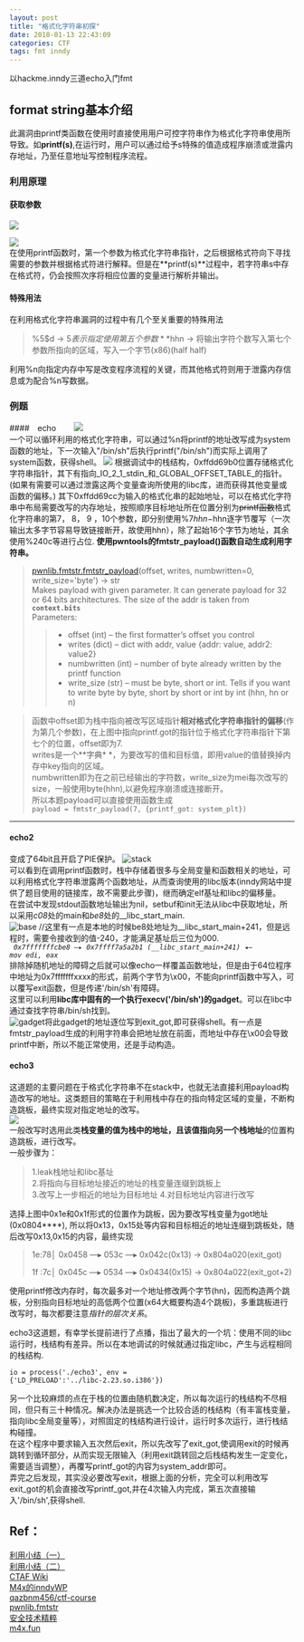 ```yaml
---
layout: post
title: "格式化字符串初探"
date: 2018-01-13 22:43:09
categories: CTF
tags: fmt inndy
---
```

以hackme.inndy三道echo入门fmt

## format string基本介绍

此漏洞由printf类函数在使用时直接使用用户可控字符串作为格式化字符串使用所导致。如**printf(s)**,在运行时，用户可以通过给予s特殊的值造成程序崩溃或泄露内存地址，乃至任意地址写控制程序流程。
### 利用原理  
#### 获取参数
![](https://images2018.cnblogs.com/blog/1251324/201807/1251324-20180728193524258-1553707214.png)  

![](https://images2018.cnblogs.com/blog/1251324/201807/1251324-20180728194158868-517443666.png)  
在使用printf函数时，第一个参数为格式化字符串指针，之后根据格式符向下寻找需要的参数并根据格式符进行解释。但是在**printf(s)**过程中，若字符串s中存在格式符，仍会按照次序将相应位置的变量进行解析并输出。  
#### 特殊用法  
在利用格式化字符串漏洞的过程中有几个至关重要的特殊用法  
> %5\$d -> 5$表示指定使用第五个参数  
> %240c -> 表示输出240个字符  
> **%n -> 不产生输出，将再次之前已经输出的字符个数写入对应参数所指向的内存**  
> %7$hhn -> 将输出字符个数写入第七个参数所指向的区域，写入一个字节(x86)(half half)  

利用%n向指定内存中写是改变程序流程的关键，而其他格式符则用于泄露内存信息或为配合%n写数据。  

### 例题　　
####　echo　　
![](https://images2018.cnblogs.com/blog/1251324/201807/1251324-20180728164509137-501716488.png)  
一个可以循环利用的格式化字符串，可以通过%n将printf的地址改写成为system函数的地址，下一次输入"/bin/sh"后执行printf("/bin/sh")而实际上调用了system函数，获得shell。
![](https://images2018.cnblogs.com/blog/1251324/201807/1251324-20180728164559365-1549506702.png)
根据调试中的栈结构，0xffdd69b0位置存储格式化字符串指针，其下有指向\_IO\_2\_1\_stdin\_和\_GLOBAL\_OFFSET\_TABLE\_的指针。(如果有需要可以通过泄露这两个变量查询所使用的libc库，进而获得其他变量或函数的偏移。)
其下0xffdd69cc为输入的格式化串的起始地址，可以在格式化字符串中布局需要改写的内存地址，按照顺序目标地址所在位置分别为~~printf函数~~格式化字符串的第7， 8， 9 ，10个参数，即分别使用%7$hhn-%10$hhn逐字节覆写（一次输出太多字节容易导致链接断开，故使用hhn），除了起始16个字节为地址，其余使用%240c等进行占位.
**使用pwntools的fmtstr_payload()函数自动生成利用字符串。**  
> [pwnlib.fmtstr.fmtstr\_payload](http://docs.pwntools.com/en/stable/fmtstr.html)(offset, writes, numbwritten=0, write_size='byte') → str  
> Makes payload with given parameter. It can generate payload for 32 or 64 bits architectures. The size of the addr is taken from **<code>context.bits</code>**  
> Parameters:
> > - offset (int) – the first formatter’s offset you control  
> > - writes (dict) – dict with addr, value {addr: value, addr2: value2}  
> > - numbwritten (int) – number of byte already written by the printf function  
> > - write\_size (str) – must be byte, short or int. Tells if you want to write byte by byte, short by short or int by int (hhn, hn or n)  


> 函数中offset即为栈中指向被改写区域指针**相对格式化字符串指针的偏移**(作为第几个参数)，在上图中指向printf.got的指针位于格式化字符串指针下第七个的位置，offset即为7.  
> writes是一个**字典*	*，为要改写的值和目标值，即用value的值替换掉内存中key指向的区域。  
> numbwritten即为在之前已经输出的字符数，write_size为mei每次改写的size，一般使用byte(hhn),以避免程序崩溃或连接断开。  
> 所以本题payload可以直接使用函数生成  
> <code>payload = fmtstr_payload(7, {printf_got: system_plt})</code>

--------------
#### echo2  
变成了64bit且开启了PIE保护。
![stack](https://images2018.cnblogs.com/blog/1251324/201807/1251324-20180731093907436-177245858.png)  
可以看到在调用printf函数时，栈中存储着很多与全局变量和函数相关的地址，可以利用格式化字符串泄露两个函数地址，从而查询使用的libc版本(inndy网站中提供了题目使用的链接库，故不需要此步骤)，继而确定elf基址和libc的偏移量。  
在尝试中发现stdout函数地址输出为nil，setbuf和init无法从libc中获取地址，所以采用*c08*处的main和*be8*处的\_\_libc\_start\_main.  
![base](https://images2018.cnblogs.com/blog/1251324/201807/1251324-20180731085615032-1585749572.png)
//这里有一点是本地的时候be8处地址为\_\_libc\_start\_main+241，但是远程时，需要令接收到的值-240，才能满足基址后三位为000.  
*<code>  0x7fffffffcbe8 —▸ 0x7ffff7a5a2b1 (__libc_start_main+241) ◂— mov    edi, eax </code>*  
排除掉随机地址的障碍之后就可以像echo一样覆盖函数地址，但是由于64位程序中地址为0x7fffffffxxxx的形式，前两个字节为\\x00，不能向printf函数中写入，可以覆写exit函数，但是传递'/bin/sh'有障碍。  
这里可以利用**libc库中固有的一个执行execv('/bin/sh')的gadget**。可以在libc中通过查找字符串/bin/sh找到。  
![gadget](https://images2018.cnblogs.com/blog/1251324/201807/1251324-20180731091732964-2059879414.png)将此gadget的地址逐位写到exit\_got,即可获得shell。有一点是fmtstr\_payload生成的利用字符串会把地址放在前面，而地址中存在\\x00会导致printf中断，所以不能正常使用，还是手动构造。



#### echo3

这道题的主要问题在于格式化字符串不在stack中，也就无法直接利用payload构造改写的地址。这类题目的策略在于利用栈中存在的指向特定区域的变量，不断构造跳板，最终实现对指定地址的改写。    
![](https://images2018.cnblogs.com/blog/1251324/201808/1251324-20180808153101172-52007541.png)  
一般改写时选用此类**栈变量的值为栈中的地址，且该值指向另一个栈地址**的位置构造跳板，进行改写。  
一般步骤为：  

> 1.leak栈地址和libc基址  
> 2.将指向与目标地址接近的地址的栈变量连缀到跳板上  
> 3.改写上一步相近的地址为目标地址
> 4.对目标地址内容进行改写

选择上图中0x1e和0x1f形式的位置作为跳板，因为要改写栈变量为got地址(0x0804\*\*\*\*),  所以将0x13，0x15处等内容和目标相近的地址连缀到跳板处，随后改写0x13,0x15的内容，最终实现   

>  1e:78│ 0x0458 —▸ 053c —▸ 0x042c(0x13) -> 0x804a020(exit_got)
>
>  1f :7c│ 0x045c —▸ 0534 —▸ 0x0434(0x15) -> 0x804a022(exit_got+2)   

使用printf修改内存时，每次最多对一个地址修改两个字节(hn)，因而构造两个跳板，分别指向目标地址的高低两个位置(x64大概要构造4个跳板)，多重跳板进行改写时，每次都要注意*指针的层次关系*。

echo3这道题，有幸学长提前进行了点播，指出了最大的一个坑：使用不同的libc运行时，栈结构有差异。所以在本地调试的时候就通过指定libc，产生与远程相同的栈结构.  

<code>io = process('./echo3', env = {'LD\_PRELOAD':'../libc-2.23.so.i386'})</code>

另一个比较麻烦的点在于栈的位置由随机数决定，所以每次运行的栈结构不尽相同，但只有三十种情况。解决办法是挑选一个比较合适的栈结构（有丰富栈变量，指向libc全局变量等），对照固定的栈结构进行设计，运行时多次运行，进行栈结构碰撞。  
在这个程序中要求输入五次然后exit，所以先改写了exit\_got,使调用exit的时候再跳转到循环部分，从而实现无限输入（利用exit跳转回之后栈结构发生一定变化，需要适当调整），再覆写printf\_got的内容为system\_addr即可。  
弄完之后发现，其实没必要改写exit，根据上面的分析，完全可以利用改写exit\_got的机会直接改写printf\_got,并在4次输入内完成，第五次直接输入'/bin/sh',获得shell.




## Ref：
[利用小结（一）](https://www.anquanke.com/post/id/85785)  
[利用小结（二）](https://www.anquanke.com/post/id/85817)  
[CTAF Wiki](https://ctf-wiki.github.io/ctf-wiki/pwn/fmtstr/fmtstr_exploit/)  
[M4x的inndyWP](https://www.cnblogs.com/WangAoBo/p/hackme_inndy_writeup.html#_label6)  
[qazbnm456/ctf-course](https://github.com/qazbnm456/ctf-course/blob/master/slides/w4/format-string.md)  
[pwnlib.fmtstr](http://docs.pwntools.com/en/stable/fmtstr.html)  
[安全技术精粹](https://paper.seebug.org/246/)  
[m4x.fun](http://m4x.fun/post/hitcon-training-writeup/)  

